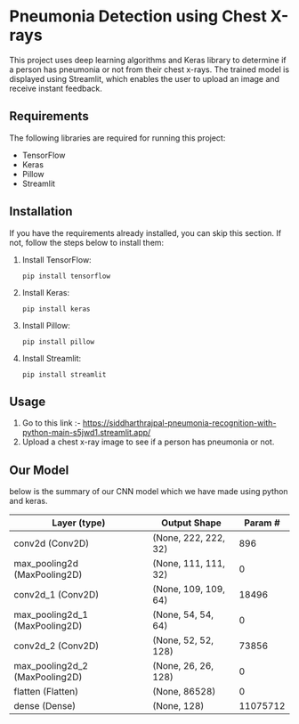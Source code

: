# Pneumonia Detection using Chest X-rays

This project uses deep learning algorithms and Keras library to determine if a person has pneumonia or not from their chest x-rays. The trained model is displayed using Streamlit, which enables the user to upload an image and receive instant feedback.



## Requirements

The following libraries are required for running this project:

- TensorFlow
- Keras
- Pillow
- Streamlit


## Installation

If you have the requirements already installed, you can skip this section. If not, follow the steps below to install them:

1. Install TensorFlow:

    ```
    pip install tensorflow
    ```

2. Install Keras:

    ```
    pip install keras
    ```

3. Install Pillow:

    ```
    pip install pillow
    ```

4. Install Streamlit:

    ```
    pip install streamlit
    ```


## Usage

1. Go to this link :- https://siddharthrajpal-pneumonia-recognition-with-python-main-s5jwd1.streamlit.app/
2. Upload a chest x-ray image to see if a person has pneumonia or not.

## Our Model
below is the summary of our CNN model which we have made using python and keras.

| Layer (type)                  | Output Shape             | Param #     |
|-------------------------------|--------------------------|-------------|
| conv2d (Conv2D)               | (None, 222, 222, 32)     | 896         |
| max_pooling2d (MaxPooling2D)  | (None, 111, 111, 32)     | 0           |
| conv2d_1 (Conv2D)             | (None, 109, 109, 64)     | 18496       |
| max_pooling2d_1 (MaxPooling2D)| (None, 54, 54, 64)       | 0           |
| conv2d_2 (Conv2D)             | (None, 52, 52, 128)      | 73856       |
| max_pooling2d_2 (MaxPooling2D)| (None, 26, 26, 128)      | 0           |
| flatten (Flatten)             | (None, 86528)            | 0           |
| dense (Dense)                 | (None, 128)              | 11075712    |
